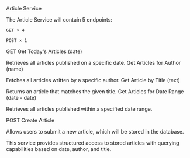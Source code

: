 Article Service

The Article Service will contain 5 endpoints:

    GET × 4

    POST × 1

GET
Get Today's Articles (date)

Retrieves all articles published on a specific date.
Get Articles for Author (name)

Fetches all articles written by a specific author.
Get Article by Title (text)

Returns an article that matches the given title.
Get Articles for Date Range (date - date)

Retrieves all articles published within a specified date range.

POST
Create Article

Allows users to submit a new article, which will be stored in the database.

This service provides structured access to stored articles with querying capabilities based on date, author, and title.